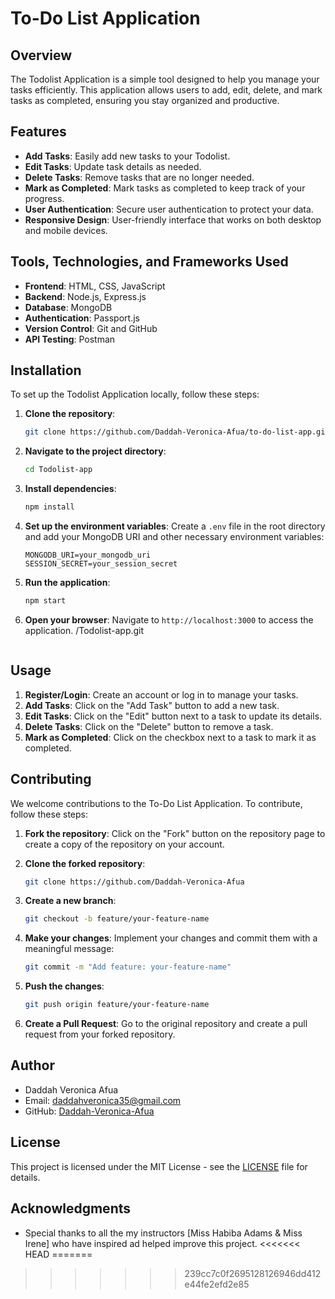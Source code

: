 # To-Do List Application

## Overview
The Todolist Application is a simple tool designed to help you manage your tasks efficiently. This application allows users to add, edit, delete, and mark tasks as completed, ensuring you stay organized and productive.

## Features
- **Add Tasks**: Easily add new tasks to your Todolist.
- **Edit Tasks**: Update task details as needed.
- **Delete Tasks**: Remove tasks that are no longer needed.
- **Mark as Completed**: Mark tasks as completed to keep track of your progress.
- **User Authentication**: Secure user authentication to protect your data.
- **Responsive Design**: User-friendly interface that works on both desktop and mobile devices.

## Tools, Technologies, and Frameworks Used
- **Frontend**: HTML, CSS, JavaScript
- **Backend**: Node.js, Express.js
- **Database**: MongoDB
- **Authentication**: Passport.js
- **Version Control**: Git and GitHub
- **API Testing**: Postman

## Installation
To set up the Todolist Application locally, follow these steps:

1. **Clone the repository**:
    ```sh
    git clone https://github.com/Daddah-Veronica-Afua/to-do-list-app.git
    ```

2. **Navigate to the project directory**:
    ```sh
    cd Todolist-app
    ```

3. **Install dependencies**:
    ```sh
    npm install
    ```

4. **Set up the environment variables**:
   Create a `.env` file in the root directory and add your MongoDB URI and other necessary environment variables:
    ```
    MONGODB_URI=your_mongodb_uri
    SESSION_SECRET=your_session_secret
    ```

5. **Run the application**:
    ```sh
    npm start
    ```

6. **Open your browser**:
    Navigate to `http://localhost:3000` to access the application.
/Todolist-app.git
    ```
## Usage
1. **Register/Login**: Create an account or log in to manage your tasks.
2. **Add Tasks**: Click on the "Add Task" button to add a new task.
3. **Edit Tasks**: Click on the "Edit" button next to a task to update its details.
4. **Delete Tasks**: Click on the "Delete" button to remove a task.
5. **Mark as Completed**: Click on the checkbox next to a task to mark it as completed.

## Contributing
We welcome contributions to the To-Do List Application. To contribute, follow these steps:

1. **Fork the repository**:
    Click on the "Fork" button on the repository page to create a copy of the repository on your account.

2. **Clone the forked repository**:
    ```sh
    git clone https://github.com/Daddah-Veronica-Afua

3. **Create a new branch**:
    ```sh
    git checkout -b feature/your-feature-name
    ```

4. **Make your changes**:
    Implement your changes and commit them with a meaningful message:
    ```sh
    git commit -m "Add feature: your-feature-name"
    ```

5. **Push the changes**:
    ```sh
    git push origin feature/your-feature-name
    ```

6. **Create a Pull Request**:
    Go to the original repository and create a pull request from your forked repository.

## Author
- Daddah Veronica Afua
- Email: daddahveronica35@gmail.com
- GitHub: [Daddah-Veronica-Afua](https://github.com/Daddah-Veronica-Afua)

## License
This project is licensed under the MIT License - see the [LICENSE](LICENSE) file for details.

## Acknowledgments
- Special thanks to all the my instructors [Miss Habiba Adams & Miss Irene] who have inspired ad helped improve this project.
<<<<<<< HEAD
=======

>>>>>>> 239cc7c0f2695128126946dd412e44fe2efd2e85
